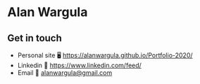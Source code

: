 # Alan Wargula

## Get in touch
- Personal site 🖥   https://alanwargula.github.io/Portfolio-2020/ <br>
- Linkedin 🤝   https://www.linkedin.com/feed/ <br>
- Email 📩   alanwargula@gmail.com <br>

